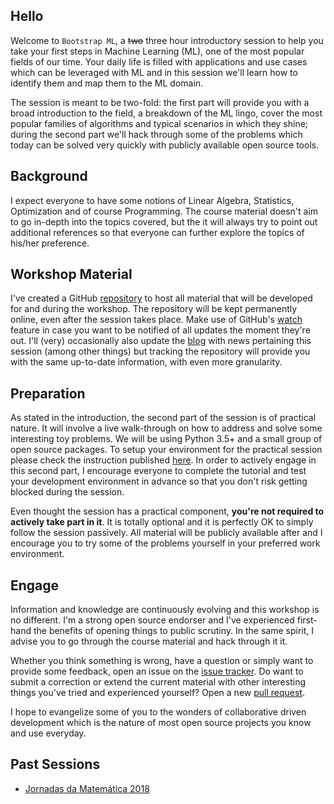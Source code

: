 ## Hello

Welcome to `Bootstrap ML`, a ~~two~~ three hour introductory session to help you take your first steps in Machine Learning (ML), one of the most popular fields of our time. Your daily life is filled with applications and use cases which can be leveraged with ML and in this session we'll learn how to identify them and map them to the ML domain.

The session is meant to be two-fold: the first part will provide you with a broad introduction to the field, a breakdown of the ML lingo, cover the most popular families of algorithms and typical scenarios in which they shine; during the second part we'll hack through some of the problems which today can be solved very quickly with publicly available open source tools.

## Background

I expect everyone to have some notions of Linear Algebra, Statistics, Optimization and of course Programming. The course material doesn't aim to go in-depth into the topics covered, but the it will always try to point out additional references so that everyone can further explore the topics of his/her preference.

## Workshop Material

I've created a GitHub [repository](https://github.com/SergioRAgostinho/bootstrap-ml) to host all material that will be developed for and during the workshop. The repository will be kept permanently online, even after the session takes place. Make use of GitHub's [watch](https://help.github.com/articles/be-social/#watch-a-project) feature in case you want to be notified of all updates the moment they're out. I'll (very) occasionally also update the [blog](http://sergioagostinho.com/blog) with news pertaining this session (among other things) but tracking the repository will provide you with the same up-to-date information, with even more granularity.

## Preparation

As stated in the introduction, the second part of the session is of practical nature. It will involve a live walk-through on how to address and solve some interesting toy problems. We will be using Python 3.5+ and a small group of open source packages. To setup your environment for the practical session please check the instruction published [here](https://github.com/SergioRAgostinho/bootstrap-ml/blob/master/setup.ipynb). In order to actively engage in this second part, I encourage everyone to complete the tutorial and test your development environment in advance so that you don't risk getting blocked during the session.

Even thought the session has a practical component, **you're not required to actively take part in it**. It is totally optional and it is perfectly OK to simply follow the session passively. All material will be publicly available after and I encourage you to try some of the problems yourself in your preferred work environment.

## Engage

Information and knowledge are continuously evolving and this workshop is no different. I'm a strong open source endorser and I've experienced first-hand the benefits of opening things to public scrutiny. In the same spirit, I advise you to go through the course material and hack through it it.

Whether you think something is wrong, have a question or simply want to provide some feedback, open an issue on the [issue tracker](https://github.com/SergioRAgostinho/bootstrap-ml/issues). Do want to submit a correction or extend the current material with other interesting things you've tried and experienced yourself? Open a new [pull request](https://github.com/SergioRAgostinho/bootstrap-ml/pulls).

I hope to evangelize some of you to the wonders of collaborative driven development which is the nature of most open source projects you know and use everyday.

## Past Sessions

- [Jornadas da Matemática 2018](http://nmath.tecnico.ulisboa.pt/jmatematica18/)
